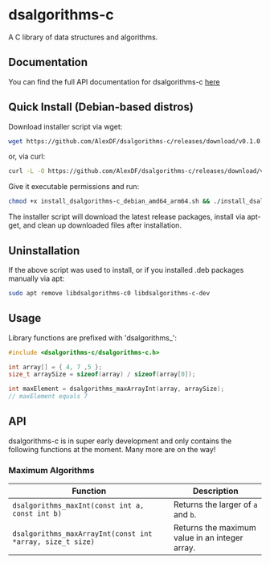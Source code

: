 # dsalgorithms-c
A C library of data structures and algorithms.

## Documentation
You can find the full API documentation for dsalgorithms-c [here](https://alexdf.github.io/dsalgorithms-c/index.html)

## Quick Install (Debian-based distros)
Download installer script via wget:
```bash
wget https://github.com/AlexDF/dsalgorithms-c/releases/download/v0.1.0.alpha1-1/install_dsalgorithms-c_debian_amd64_arm64.sh
```

or, via curl:
```bash
curl -L -O https://github.com/AlexDF/dsalgorithms-c/releases/download/v0.1.0.alpha1-1/install_dsalgorithms-c_debian_amd64_arm64.sh
```

Give it executable permissions and run:
```bash
chmod +x install_dsalgorithms-c_debian_amd64_arm64.sh && ./install_dsalgorithms-c_debian_amd64_arm64.sh
```

The installer script will download the latest release packages, install via apt-get, and clean up downloaded files after installation.

## Uninstallation
If the above script was used to install, or if you installed .deb packages manually via apt:
```bash
sudo apt remove libdsalgorithms-c0 libdsalgorithms-c-dev
```

## Usage
Library functions are prefixed with 'dsalgorithms_':
```c
#include <dsalgorithms-c/dsalgorithms-c.h>

int array[] = { 4, 7 ,5 };
size_t arraySize = sizeof(array) / sizeof(array[0]);

int maxElement = dsalgorithms_maxArrayInt(array, arraySize);
// maxElement equals 7
```

## API
dsalgorithms-c is in super early development and only contains the following functions at the moment. Many more are on the way!

### Maximum Algorithms
| Function | Description |
|----------|-------------|
| `dsalgorithms_maxInt(const int a, const int b)` | Returns the larger of `a` and `b`. |
| `dsalgorithms_maxArrayInt(const int *array, size_t size)` | Returns the maximum value in an integer array. |
